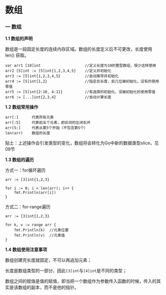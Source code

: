 # 数组

### 一 数组

**1.1 数组的声明**

数组是一段固定长度的连续内存区域。数组的长度定义后不可更改，长度使用 len\(\) 获取。

```text
var arr1 [10]int					//定义长度为10的整型数组，很少这样使用
arr2 [5]int := [5]int{1,2,3,4,5}	//定义并初始化
arr3 := [5]int{1,2,3,4,5}			//自动推导并初始化
arr4 := [5]int{1,2}					//指定总长度，前几位被初始化，没有的使用零值
arr5 := [5]int{2:10, 4:11}			//有选择的初始化，没被初始化的使用零值
arr6 := [...]int{2,3,4}				//自动计算长度
```

**1.2 数组常用操作**

```text
arr[:]      代表所有元素
arr[:5]     代表前五个元素，即区间的左闭右开
arr[5:]     代表从第5个开始（不包含第5个）
len(arr)    数组的长度
```

贴士：上述操作会引发类型的变化，数组将会转化为Go中新的数据类型slice，见09节

**1.3 数组的遍历**

方式一：for循环遍历

```text
arr := [3]int{1,2,3}

for i := 0; i < len(arr); i++ {
	fmt.Println(arr[i])
}
```

方式二：for-range遍历

```text
arr := [3]int{1,2,3}

for k, v := range arr {
	fmt.Println(k)	//元素位置	
	fmt.Println(v)	//元素值
}
```

**1.4 数组使用注意事项**

数组创建完长度就固定，不可以再追加元素；

长度是数组类型的一部分，因此`[3]int`与`[4]int`是不同的类型；

数组之间的赋值是值的赋值，即当把一个数组作为参数传入函数的时候，传入的其实是该数组的副本，而不是他的指针。

